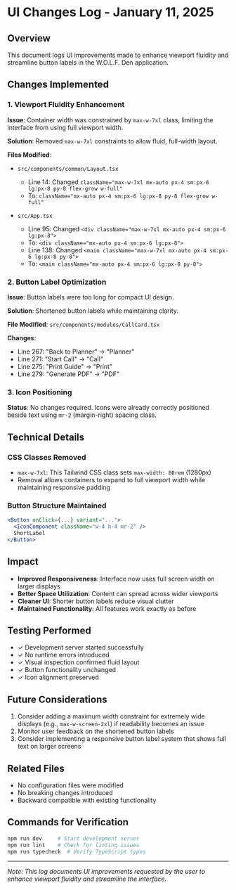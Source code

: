 # UI Changes Log - January 11, 2025

## Overview
This document logs UI improvements made to enhance viewport fluidity and streamline button labels in the W.O.L.F. Den application.

## Changes Implemented

### 1. Viewport Fluidity Enhancement
**Issue**: Container width was constrained by `max-w-7xl` class, limiting the interface from using full viewport width.

**Solution**: Removed `max-w-7xl` constraints to allow fluid, full-width layout.

**Files Modified**:
- `src/components/common/Layout.tsx`
  - Line 14: Changed `className="max-w-7xl mx-auto px-4 sm:px-6 lg:px-8 py-8 flex-grow w-full"` 
  - To: `className="mx-auto px-4 sm:px-6 lg:px-8 py-8 flex-grow w-full"`

- `src/App.tsx`
  - Line 95: Changed `<div className="max-w-7xl mx-auto px-4 sm:px-6 lg:px-8">`
  - To: `<div className="mx-auto px-4 sm:px-6 lg:px-8">`
  - Line 138: Changed `<main className="max-w-7xl mx-auto px-4 sm:px-6 lg:px-8 py-8">`
  - To: `<main className="mx-auto px-4 sm:px-6 lg:px-8 py-8">`

### 2. Button Label Optimization
**Issue**: Button labels were too long for compact UI design.

**Solution**: Shortened button labels while maintaining clarity.

**File Modified**: `src/components/modules/CallCard.tsx`

**Changes**:
- Line 267: "Back to Planner" → "Planner"
- Line 271: "Start Call" → "Call"
- Line 275: "Print Guide" → "Print"
- Line 279: "Generate PDF" → "PDF"

### 3. Icon Positioning
**Status**: No changes required. Icons were already correctly positioned beside text using `mr-2` (margin-right) spacing class.

## Technical Details

### CSS Classes Removed
- `max-w-7xl`: This Tailwind CSS class sets `max-width: 80rem` (1280px)
- Removal allows containers to expand to full viewport width while maintaining responsive padding

### Button Structure Maintained
```jsx
<Button onClick={...} variant="...">
  <IconComponent className="w-4 h-4 mr-2" />
  ShortLabel
</Button>
```

## Impact
- **Improved Responsiveness**: Interface now uses full screen width on larger displays
- **Better Space Utilization**: Content can spread across wider viewports
- **Cleaner UI**: Shorter button labels reduce visual clutter
- **Maintained Functionality**: All features work exactly as before

## Testing Performed
- ✓ Development server started successfully
- ✓ No runtime errors introduced
- ✓ Visual inspection confirmed fluid layout
- ✓ Button functionality unchanged
- ✓ Icon alignment preserved

## Future Considerations
1. Consider adding a maximum width constraint for extremely wide displays (e.g., `max-w-screen-2xl`) if readability becomes an issue
2. Monitor user feedback on the shortened button labels
3. Consider implementing a responsive button label system that shows full text on larger screens

## Related Files
- No configuration files were modified
- No breaking changes introduced
- Backward compatible with existing functionality

## Commands for Verification
```bash
npm run dev     # Start development server
npm run lint    # Check for linting issues
npm run typecheck  # Verify TypeScript types
```

---
*Note: This log documents UI improvements requested by the user to enhance viewport fluidity and streamline the interface.*